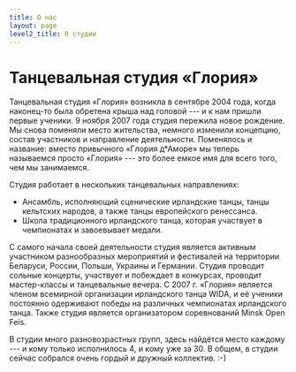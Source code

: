 ```yaml
---
title: О нас
layout: page
level2_title: О студии
---
```


# Танцевальная студия «Глория»

Танцевальная студия «Глория» возникла в сентябре 2004 года, когда
наконец-то была обретена крыша над головой --- и к нам пришли первые
ученики. 9 ноября 2007 года студия пережила новое рождение. Мы снова
поменяли место жительства, немного изменили концепцию, состав
участников и направление деятельности. Поменялось и название: вместо
привычного «Глория д\*Аморе» мы теперь называемся просто &laquo;Глория&raquo; --- это
более емкое имя для всего того, чем мы занимаемся.

Студия работает в нескольких танцевальных направлениях:


- Ансамбль, исполняющий сценические ирландские танцы, танцы кельтских народов, а также танцы европейского ренессанса.
- Школа традиционного ирландского танца, которая участвует в чемпионатах и завоевывает  медали.


С самого начала своей деятельности студия является активным
участником разнообразных мероприятий и фестивалей на территории
Беларуси, России, Польши, Украины и Германии. Студия проводит сольные
концерты, участвует и побеждает в конкурсах, проводит мастер-классы и
танцевальные вечера. С 2007 г. «Глория» является членом всемирной
организации ирландского танца WIDA, и её ученики постоянно
одерживают победы на различных чемпионатах ирландского танца. Также студия является организатором соревнований Minsk Open Feis.

В студии много разновозрастных групп, здесь найдётся место каждому --- и
кому только исполнилось 4, и кому уже за 30. В общем, в студии сейчас
собрался очень гордый и дружный коллектив. :-)